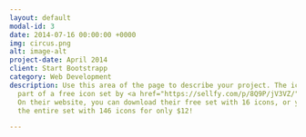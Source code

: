 ```yaml
---
layout: default
modal-id: 3
date: 2014-07-16 00:00:00 +0000
img: circus.png
alt: image-alt
project-date: April 2014
client: Start Bootstrapp
category: Web Development
description: Use this area of the page to describe your project. The icon above is
  part of a free icon set by <a href="https://sellfy.com/p/8Q9P/jV3VZ/">Flat Icons</a>.
  On their website, you can download their free set with 16 icons, or you can purchase
  the entire set with 146 icons for only $12!

---
```

